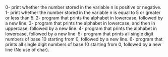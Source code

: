 0- print whether the number stored in the variable n is positive or negative.
1- print whether the number stored in the variable n is equal to 5 or greater or less than 5.
2- program that prints the alphabet in lowercase, followed by a new line.
3- program that prints the alphabet in lowercase, and then in uppercase, followed by a new line.
4- program that prints the alphabet in lowercase, followed by a new line.
5- program that prints all single digit numbers of base 10 starting from 0, followed by a new line.
6- program that prints all single digit numbers of base 10 starting from 0, followed by a new line (No use of char).

